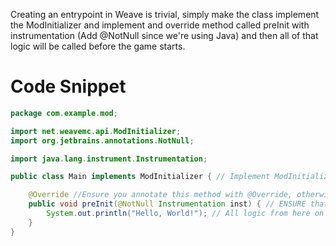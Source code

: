 Creating an entrypoint in Weave is trivial, simply make the class implement the ModInitializer and implement and override method called preInit with instrumentation (Add @NotNull since we're using Java) and then all of that logic will be called before the game starts. <br >
# Code Snippet
```java
package com.example.mod;

import net.weavemc.api.ModInitializer;
import org.jetbrains.annotations.NotNull;

import java.lang.instrument.Instrumentation;

public class Main implements ModInitializer { // Implement ModInitializer!

    @Override //Ensure you annotate this method with @Override, otherwise it won't work.
    public void preInit(@NotNull Instrumentation inst) { // ENSURE that you use @NotNull, otherwise you'll probably crash.
        System.out.println("Hello, World!"); // All logic from here on is called before the game starts.
    }
}
```
